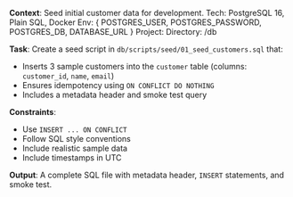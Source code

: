 **Context**:
Seed initial customer data for development.
Tech: PostgreSQL 16, Plain SQL, Docker
Env: { POSTGRES_USER, POSTGRES_PASSWORD, POSTGRES_DB, DATABASE_URL }
Project: <project-name>
Directory: /db

**Task**:
Create a seed script in `db/scripts/seed/01_seed_customers.sql` that:
- Inserts 3 sample customers into the `customer` table (columns: `customer_id`, `name`, `email`)
- Ensures idempotency using `ON CONFLICT DO NOTHING`
- Includes a metadata header and smoke test query

**Constraints**:
- Use `INSERT ... ON CONFLICT`
- Follow SQL style conventions
- Include realistic sample data
- Include timestamps in UTC

**Output**:
A complete SQL file with metadata header, `INSERT` statements, and smoke test.